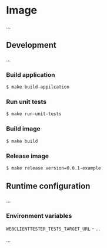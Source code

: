 # Image

...

## Development

...

### Build application

```
$ make build-appilcation
```

### Run unit tests

```
$ make run-unit-tests
```

### Build image

```
$ make build
```

### Release image

```
$ make release version=0.0.1-example
```

## Runtime configuration

...

### Environment variables

`WEBCLIENTTESTER_TESTS_TARGET_URL` - ...

...

